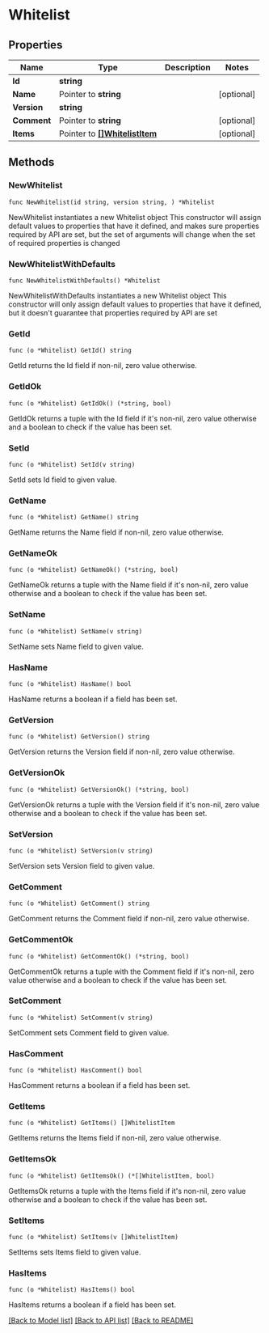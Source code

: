 # Whitelist

## Properties

Name | Type | Description | Notes
------------ | ------------- | ------------- | -------------
**Id** | **string** |  | 
**Name** | Pointer to **string** |  | [optional] 
**Version** | **string** |  | 
**Comment** | Pointer to **string** |  | [optional] 
**Items** | Pointer to [**[]WhitelistItem**](WhitelistItem.md) |  | [optional] 

## Methods

### NewWhitelist

`func NewWhitelist(id string, version string, ) *Whitelist`

NewWhitelist instantiates a new Whitelist object
This constructor will assign default values to properties that have it defined,
and makes sure properties required by API are set, but the set of arguments
will change when the set of required properties is changed

### NewWhitelistWithDefaults

`func NewWhitelistWithDefaults() *Whitelist`

NewWhitelistWithDefaults instantiates a new Whitelist object
This constructor will only assign default values to properties that have it defined,
but it doesn't guarantee that properties required by API are set

### GetId

`func (o *Whitelist) GetId() string`

GetId returns the Id field if non-nil, zero value otherwise.

### GetIdOk

`func (o *Whitelist) GetIdOk() (*string, bool)`

GetIdOk returns a tuple with the Id field if it's non-nil, zero value otherwise
and a boolean to check if the value has been set.

### SetId

`func (o *Whitelist) SetId(v string)`

SetId sets Id field to given value.


### GetName

`func (o *Whitelist) GetName() string`

GetName returns the Name field if non-nil, zero value otherwise.

### GetNameOk

`func (o *Whitelist) GetNameOk() (*string, bool)`

GetNameOk returns a tuple with the Name field if it's non-nil, zero value otherwise
and a boolean to check if the value has been set.

### SetName

`func (o *Whitelist) SetName(v string)`

SetName sets Name field to given value.

### HasName

`func (o *Whitelist) HasName() bool`

HasName returns a boolean if a field has been set.

### GetVersion

`func (o *Whitelist) GetVersion() string`

GetVersion returns the Version field if non-nil, zero value otherwise.

### GetVersionOk

`func (o *Whitelist) GetVersionOk() (*string, bool)`

GetVersionOk returns a tuple with the Version field if it's non-nil, zero value otherwise
and a boolean to check if the value has been set.

### SetVersion

`func (o *Whitelist) SetVersion(v string)`

SetVersion sets Version field to given value.


### GetComment

`func (o *Whitelist) GetComment() string`

GetComment returns the Comment field if non-nil, zero value otherwise.

### GetCommentOk

`func (o *Whitelist) GetCommentOk() (*string, bool)`

GetCommentOk returns a tuple with the Comment field if it's non-nil, zero value otherwise
and a boolean to check if the value has been set.

### SetComment

`func (o *Whitelist) SetComment(v string)`

SetComment sets Comment field to given value.

### HasComment

`func (o *Whitelist) HasComment() bool`

HasComment returns a boolean if a field has been set.

### GetItems

`func (o *Whitelist) GetItems() []WhitelistItem`

GetItems returns the Items field if non-nil, zero value otherwise.

### GetItemsOk

`func (o *Whitelist) GetItemsOk() (*[]WhitelistItem, bool)`

GetItemsOk returns a tuple with the Items field if it's non-nil, zero value otherwise
and a boolean to check if the value has been set.

### SetItems

`func (o *Whitelist) SetItems(v []WhitelistItem)`

SetItems sets Items field to given value.

### HasItems

`func (o *Whitelist) HasItems() bool`

HasItems returns a boolean if a field has been set.


[[Back to Model list]](../README.md#documentation-for-models) [[Back to API list]](../README.md#documentation-for-api-endpoints) [[Back to README]](../README.md)


